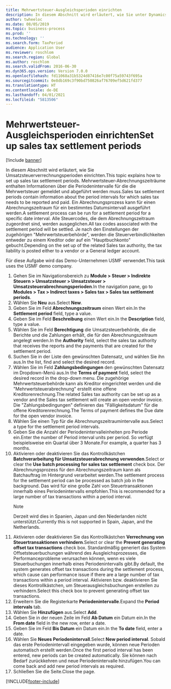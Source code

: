 ```yaml
---
title: Mehrwertsteuer-Ausgleichsperioden einrichten
description: In diesem Abschnitt wird erläutert, wie Sie unter Dynamics 365 Finance Umsatzsteuerverrechnungsperioden einrichten.
author: twheeloc
ms.date: 08/05/2019
ms.topic: business-process
ms.prod: ''
ms.technology: ''
ms.search.form: TaxPeriod
audience: Application User
ms.reviewer: roschlom
ms.search.region: Global
ms.author: roschlom
ms.search.validFrom: 2016-06-30
ms.dyn365.ops.version: Version 7.0.0
ms.openlocfilehash: fd11068a31b5324d87416e7c00f75a59743f695a
ms.sourcegitcommit: 0e8db169c3f90bd750826af76709ef5d621fd377
ms.translationtype: HT
ms.contentlocale: de-DE
ms.lasthandoff: 04/01/2021
ms.locfileid: "5813506"
---
```

# <a name="set-up-sales-tax-settlement-periods"></a><span data-ttu-id="a0eb8-103">Mehrwertsteuer-Ausgleichsperioden einrichten</span><span class="sxs-lookup"><span data-stu-id="a0eb8-103">Set up sales tax settlement periods</span></span>

[!include [banner](../../includes/banner.md)]

<span data-ttu-id="a0eb8-104">In diesem Abschnitt wird erläutert, wie Sie Umsatzsteuerverrechnungsperioden einrichten.</span><span class="sxs-lookup"><span data-stu-id="a0eb8-104">This topic explains how to set up sales tax settlement periods.</span></span> <span data-ttu-id="a0eb8-105">Mehrwertsteuer-Abrechnungszeiträume enthalten Informationen über die Periodenintervalle für die die Mehrwertsteuer gemeldet und abgeführt werden muss.</span><span class="sxs-lookup"><span data-stu-id="a0eb8-105">Sales tax settlement periods contain information about the period intervals for which sales tax needs to be reported and paid.</span></span> <span data-ttu-id="a0eb8-106">Ein Abrechnungsprozess kann für einen Abrechnungszeitraum für ein bestimmtes Datumsintervall ausgeführt werden.</span><span class="sxs-lookup"><span data-stu-id="a0eb8-106">A settlement process can be run for a settlement period for a specific date interval.</span></span> <span data-ttu-id="a0eb8-107">Alle Steuercodes, die dem Abrechnungszeitraum zugeordnet sind, werden ausgeglichen.</span><span class="sxs-lookup"><span data-stu-id="a0eb8-107">All tax codes associated with the settlement period will be settled.</span></span> <span data-ttu-id="a0eb8-108">Je nach den Einstellungen der zugehörigen "Mehrwertsteuerbehörde", werden die Steuerverbindlichkeiten entweder zu einem Kreditor oder auf ein "Hauptbuchkonto" gebucht.</span><span class="sxs-lookup"><span data-stu-id="a0eb8-108">Depending on the set up of the related Sales tax authority, the tax liability is posted either to a vendor or a General ledger account.</span></span>

<span data-ttu-id="a0eb8-109">Für diese Aufgabe wird das Demo-Unternehmen USMF verwendet.</span><span class="sxs-lookup"><span data-stu-id="a0eb8-109">This task uses the USMF demo company.</span></span>

1. <span data-ttu-id="a0eb8-110">Gehen Sie im Navigationsbereich zu **Module > Steuer > Indirekte Steuern > Umsatzsteuer > Umsatzsteuer > Umsatzsteuerabrechnungsperioden**.</span><span class="sxs-lookup"><span data-stu-id="a0eb8-110">In the navigation pane, go to **Modules > Tax > Indirect taxes > Sales tax > Sales tax settlement periods**.</span></span>
2. <span data-ttu-id="a0eb8-111">Wählen Sie **Neu** aus.</span><span class="sxs-lookup"><span data-stu-id="a0eb8-111">Select **New**.</span></span>
3. <span data-ttu-id="a0eb8-112">Geben Sie im Feld **Abrechnungszeitraum** einen Wert ein.</span><span class="sxs-lookup"><span data-stu-id="a0eb8-112">In the **Settlement period** field, type a value.</span></span>
4. <span data-ttu-id="a0eb8-113">Geben Sie im Feld **Beschreibung** einen Wert ein.</span><span class="sxs-lookup"><span data-stu-id="a0eb8-113">In the **Description** field, type a value.</span></span>
5. <span data-ttu-id="a0eb8-114">Wählen Sie im Feld **Berechtigung** die Umsatzsteuerbehörde, die die Berichte und die Zahlungen erhält, die für den Abrechnungszeitraum angelegt werden.</span><span class="sxs-lookup"><span data-stu-id="a0eb8-114">In the **Authority** field, select the sales tax authority that receives the reports and the payments that are created for the settlement period.</span></span>
6. <span data-ttu-id="a0eb8-115">Suchen Sie in der Liste den gewünschten Datensatz, und wählen Sie ihn aus.</span><span class="sxs-lookup"><span data-stu-id="a0eb8-115">In the list, find and select the desired record.</span></span>
7. <span data-ttu-id="a0eb8-116">Wählen Sie im Feld **Zahlungsbedingungen** den gewünschten Datensatz im Dropdown-Menü aus.</span><span class="sxs-lookup"><span data-stu-id="a0eb8-116">In the **Terms of payment** field, select the desired record in the drop-down menu.</span></span> <span data-ttu-id="a0eb8-117">Die zugehörige Mehrwertsteuerbehörde kann als Kreditor eingerichtet werden und die "Mehrwertsteuerabrechnung" erstellt eine offene Kreditorenrechnung.</span><span class="sxs-lookup"><span data-stu-id="a0eb8-117">The related Sales tax authority can be set up as a vendor and the Sales tax settlement will create an open vendor invoice.</span></span> <span data-ttu-id="a0eb8-118">Die "Zahlungsbedingungen" definieren das "Fälligkeitsdatum" für die offene Kreditorenrechnung.</span><span class="sxs-lookup"><span data-stu-id="a0eb8-118">The Terms of payment defines the Due date for the open vendor invoice.</span></span>  
8. <span data-ttu-id="a0eb8-119">Wählen Sie einen Typ für die Abrechnungszeitraumintervalle aus.</span><span class="sxs-lookup"><span data-stu-id="a0eb8-119">Select a type for the settlement period intervals.</span></span>
9. <span data-ttu-id="a0eb8-120">Geben Sie die Anzahl der Periodenintervalleinheiten pro Periode ein.</span><span class="sxs-lookup"><span data-stu-id="a0eb8-120">Enter the number of Period interval units per period.</span></span> <span data-ttu-id="a0eb8-121">So verfügt beispielsweise ein Quartal über 3 Monate.</span><span class="sxs-lookup"><span data-stu-id="a0eb8-121">For example, a quarter has 3 months.</span></span>
10. <span data-ttu-id="a0eb8-122">Aktivieren oder deaktivieren Sie das Kontrollkästchen **Batchverarbeitung für Umsatzsteuerabrechnung verwenden**.</span><span class="sxs-lookup"><span data-stu-id="a0eb8-122">Select or clear the **Use batch processing for sales tax settlement** check box.</span></span> <span data-ttu-id="a0eb8-123">Der Abrechnungsprozess für den Abrechnungszeitraum kann als Batchauftrag im Hintergrund verarbeitet werden.</span><span class="sxs-lookup"><span data-stu-id="a0eb8-123">The settlement process for the settlement period can be processed as batch job in the background.</span></span> <span data-ttu-id="a0eb8-124">Das wird für eine große Zahl von Steuertransaktionen innerhalb eines Periodenintervalls empfohlen.</span><span class="sxs-lookup"><span data-stu-id="a0eb8-124">This is recommended for a large number of tax transactions within a period interval.</span></span>  
    > [!NOTE]
    > <span data-ttu-id="a0eb8-125">Derzeit wird dies in Spanien, Japan und den Niederlanden nicht unterstützt.</span><span class="sxs-lookup"><span data-stu-id="a0eb8-125">Currently this is not supported in Spain, Japan, and the Netherlands.</span></span>
11. <span data-ttu-id="a0eb8-126">Aktivieren oder deaktivieren Sie das Kontrollkästchen **Verrechnung von Steuertransaktionen verhindern**.</span><span class="sxs-lookup"><span data-stu-id="a0eb8-126">Select or clear the **Prevent generating offset tax transactions** check box.</span></span> <span data-ttu-id="a0eb8-127">Standardmäßig generiert das System Offsetsteuerbuchungen während des Ausgleichsprozesses, die  Performanceprobleme verursachen können,  wenn es viele Steuerbuchungen innerhalb eines Periodenintervalls gibt.</span><span class="sxs-lookup"><span data-stu-id="a0eb8-127">By default, the system generates offset tax transactions during the settlement process, which cause can performance issue if there are a large number of tax transactions within a period interval.</span></span> <span data-ttu-id="a0eb8-128">Aktivieren bzw. deaktivieren Sie dieses Kontrollkästchen, um Steuerausgleichsbuchungen erstellen zu verhindern.</span><span class="sxs-lookup"><span data-stu-id="a0eb8-128">Select this check box to prevent generating offset tax transactions.</span></span>
12. <span data-ttu-id="a0eb8-129">Erweitern Sie die Registerkarte **Periodenintervalle**.</span><span class="sxs-lookup"><span data-stu-id="a0eb8-129">Expand the **Period intervals** tab.</span></span>
13. <span data-ttu-id="a0eb8-130">Wählen Sie **Hinzufügen** aus.</span><span class="sxs-lookup"><span data-stu-id="a0eb8-130">Select **Add**.</span></span>
14. <span data-ttu-id="a0eb8-131">Geben Sie in der neuen Zeile im Feld **Ab Datum** ein Datum ein.</span><span class="sxs-lookup"><span data-stu-id="a0eb8-131">In the **From date** field in the new row, enter a date.</span></span>
15. <span data-ttu-id="a0eb8-132">Geben Sie im Feld **Bis Datum** ein Datum ein.</span><span class="sxs-lookup"><span data-stu-id="a0eb8-132">In the **To date** field, enter a date.</span></span>
16. <span data-ttu-id="a0eb8-133">Wählen Sie **Neues Periodenintervall**.</span><span class="sxs-lookup"><span data-stu-id="a0eb8-133">Select **New period interval**.</span></span> <span data-ttu-id="a0eb8-134">Sobald das erste Periodenintervall eingegeben wurde, können neue Perioden automatisch erstellt werden.</span><span class="sxs-lookup"><span data-stu-id="a0eb8-134">Once the first period interval has been entered, new periods can be created automatically.</span></span> <span data-ttu-id="a0eb8-135">Sie können nach Bedarf zurückkehren und neue Periodenintervalle hinzufügen.</span><span class="sxs-lookup"><span data-stu-id="a0eb8-135">You can come back and add new period intervals as required.</span></span>  
17. <span data-ttu-id="a0eb8-136">Schließen Sie die Seite.</span><span class="sxs-lookup"><span data-stu-id="a0eb8-136">Close the page.</span></span>



[!INCLUDE[footer-include](../../../includes/footer-banner.md)]